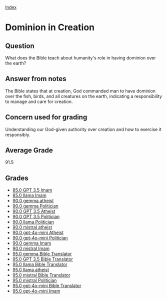 
[Index](../index.md)
# Dominion in Creation
## Question
What does the Bible teach about humanity's role in having dominion over the earth?

## Answer from notes
The Bible states that at creation, God commanded man to have dominion over the fish, birds, and all creatures on the earth, indicating a responsibility to manage and care for creation.

## Concern used for grading
Understanding our God-given authority over creation and how to exercise it responsibly.

## Average Grade
91.5

## Grades
 * [85.0 GPT 3.5 Imam](../answers/GPT_3.5_Imam/Dominion_in_Creation.md)
 * [85.0 llama Imam](../answers/llama_Imam/Dominion_in_Creation.md)
 * [90.0 gemma atheist](../answers/gemma_atheist/Dominion_in_Creation.md)
 * [90.0 gemma Politician](../answers/gemma_Politician/Dominion_in_Creation.md)
 * [90.0 GPT 3.5 Atheist](../answers/GPT_3.5_Atheist/Dominion_in_Creation.md)
 * [90.0 GPT 3.5 Politician](../answers/GPT_3.5_Politician/Dominion_in_Creation.md)
 * [90.0 llama Politician](../answers/llama_Politician/Dominion_in_Creation.md)
 * [90.0 mistral atheist](../answers/mistral_atheist/Dominion_in_Creation.md)
 * [90.0 gpt-4o-mini Atheist](../answers/gpt-4o-mini_Atheist/Dominion_in_Creation.md)
 * [90.0 gpt-4o-mini Politician](../answers/gpt-4o-mini_Politician/Dominion_in_Creation.md)
 * [90.0 gemma Imam](../answers/gemma_Imam/Dominion_in_Creation.md)
 * [90.0 mistral Imam](../answers/mistral_Imam/Dominion_in_Creation.md)
 * [95.0 gemma Bible Translator](../answers/gemma_Bible_Translator/Dominion_in_Creation.md)
 * [95.0 GPT 3.5 Bible Translator](../answers/GPT_3.5_Bible_Translator/Dominion_in_Creation.md)
 * [95.0 llama Bible Translator](../answers/llama_Bible_Translator/Dominion_in_Creation.md)
 * [95.0 llama atheist](../answers/llama_atheist/Dominion_in_Creation.md)
 * [95.0 mistral Bible Translator](../answers/mistral_Bible_Translator/Dominion_in_Creation.md)
 * [95.0 mistral Politician](../answers/mistral_Politician/Dominion_in_Creation.md)
 * [95.0 gpt-4o-mini Bible Translator](../answers/gpt-4o-mini_Bible_Translator/Dominion_in_Creation.md)
 * [95.0 gpt-4o-mini Imam](../answers/gpt-4o-mini_Imam/Dominion_in_Creation.md)
